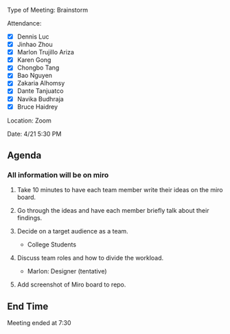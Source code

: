Type of Meeting: Brainstorm

Attendance:  
   - [x] Dennis Luc	
   - [x] Jinhao Zhou	
   - [x] Marlon Trujillo Ariza	 
   - [x] Karen Gong	
   - [x] Chongbo Tang	
   - [x] Bao Nguyen	
   - [x] Zakaria Alhomsy	
   - [x] Dante Tanjuatco
   - [x] Navika Budhraja 
   - [x] Bruce Haidrey

Location: Zoom

Date: 4/21 5:30 PM

## Agenda

### All information will be on miro

1. Take 10 minutes to have each team member write their ideas on the miro board.

2. Go through the ideas and have each member briefly talk about their findings.

3. Decide on a target audience as a team.
   - College Students

4. Discuss team roles and how to divide the workload.  
   - Marlon: Designer (tentative)

5. Add screenshot of Miro board to repo. 

## End Time

Meeting ended at 7:30
